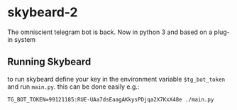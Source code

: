 # skybeard-2

The omniscient telegram bot is back. Now in python 3 and based on a plug-in system

## Running Skybeard

to run skybeard define your key in the environment variable `$tg_bot_token` and run `main.py`. this can be done easily e.g.:

    TG_BOT_TOKEN=99121185:RUE-UAa7dsEaagAKkysPDjqa2X7KxX48e ./main.py

